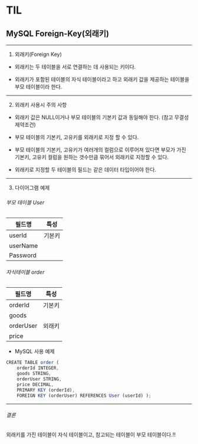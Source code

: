 # TIL

## MySQL Foreign-Key(외래키)

---

1. 외래키(Foreign Key)

- 외래키는 두 테이블을 서로 연결하는 데 사용되는 키이다.

- 외래키가 포함된 테이블의 자식 테이블이라고 하고 외래키 값을 제공하는 테이블을 부모 테이블이라 한다.

---

2. 외래키 사용시 주의 사항

- 외래키 값은 NULL이거나 부모 테이블의 기본키 값과 동일해야 한다. (참고 무결성 제약조건)

- 부모 테이블의 기본키, 고유키를 외래키로 지정 할 수 있다.

- 부모 테이블의 기본키, 고유키가 여러개의 컬럼으로 이루어져 있다면 부모가 가진 기본키, 고유키 컬럼을 원하는 갯수만큼 묶어서 외래키로 지정할 수 있다.

- 외래키로 지정할 두 테이블의 필드는 같은 데이터 타입이어야 한다.

---

3. 다이어그램 예제

###### 부모 테이블 User

| 필드명   | 특성   |
| -------- | ------ |
| userId   | 기본키 |
| userName |        |
| Password |        |

###### 자식테이블 order

| 필드명    | 특성   |
| --------- | ------ |
| orderId   | 기본키 |
| goods     |        |
| orderUser | 외래키 |
| price     |        |

- MySQL 사용 예제

```jsx
CREATE TABLE order (
	orderId INTEGER,
	goods STRING,
	orderUser STRING,
	price DECIMAL,
	PRIMARY KEY (orderId),
	FOREIGN KEY (orderUser) REFERENCES User (userId) );

```

---

###### 결론

외래키를 가진 테이블이 자식 테이블이고, 참고되는 테이블이 부모 테이블이다.!!
